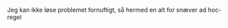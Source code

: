 
















































































































































































































































































































































































































































































































Jeg kan ikke løse problemet fornuftigt, så hermed en alt for snæver ad hoc-regel
































































































































































































































































































































































































































































































































































































































































































































































































































































































































































































































































































































































































































































































































































































































































































































































































































































































































































































































































































































































































































































































































































































































































































































































































































































































































































































































































































































































































































































































































































































































































































































































































































































































































































































































































































































































































































































































































































































































































































































































































































































































































































































































































































































































































































































































































































































































































































































































































































































































































































































































































































































































































































































































































































































































































































































































































































































































































































































































































































































































































































































































































































































































































































































































































































































































































































































































































































































































































































































































































































































































































































































































































































































































































































































































































































































































































































































































































































































































































































































































































































































































































































































































































































